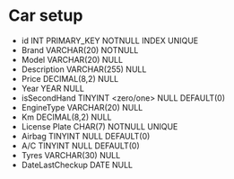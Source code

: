 # Car setup

- id  INT PRIMARY_KEY NOTNULL INDEX UNIQUE
- Brand VARCHAR(20) NOTNULL
- Model VARCHAR(20) NULL
- Description VARCHAR(255) NULL
- Price DECIMAL(8,2) NULL
- Year YEAR NULL
- isSecondHand TINYINT  <zero/one> NULL DEFAULT(0)
- EngineType VARCHAR(20) NULL
- Km DECIMAL(8,2) NULL
- License Plate CHAR(7) NOTNULL UNIQUE
- Airbag TINYINT NULL DEFAULT(0)
- A/C TINYINT NULL DEFAULT(0)
- Tyres VARCHAR(30) NULL
- DateLastCheckup DATE NULL
